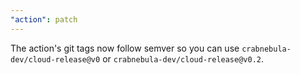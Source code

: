 ```yaml
---
"action": patch
---
```


The action's git tags now follow semver so you can use `crabnebula-dev/cloud-release@v0` or `crabnebula-dev/cloud-release@v0.2`.
